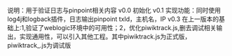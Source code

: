 说明：用于验证日志与pinpoint相关内容
v0.0    初始化
v0.1    实现功能：同时使用log4j和logback插件，日志输出pinpoint txId，主机名，IP
v0.3    在上一版本的基础上:1,验证了weblogic环境中的可用性；2，优化piwiktrack.js,删去调试相关输出，实现通用性，可以引入其他工程。其中piwiktrack.js为正式版，piwiktrack_.js为调试版